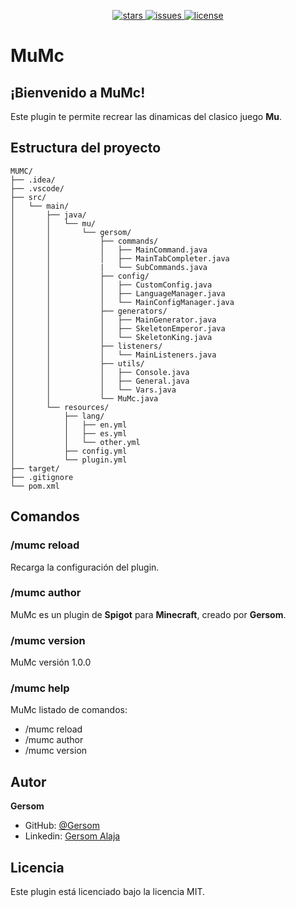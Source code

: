 <p align="center">
    <a href="https://github.com/Gersom/mu-mc">
        <img src="https://img.shields.io/github/stars/Gersom/mu-mc?style=for-the-badge&logo=github&color=brightgreen" alt="stars">
    </a>
    <a href="https://github.com/Gersom/mu-mc/issues">
        <img src="https://img.shields.io/github/issues/Gersom/mu-mc?style=for-the-badge&logo=github&color=red" alt="issues">
    </a>
    <a href="https://github.com/Gersom/mu-mc/blob/main/LICENSE">
        <img src="https://img.shields.io/github/license/Gersom/mu-mc?style=for-the-badge&logo=github&color=blue" alt="license">
    </a>
</p>



# MuMc

## ¡Bienvenido a MuMc!

Este plugin te permite recrear las dinamicas del clasico juego **Mu**.

## Estructura del proyecto

```
MUMC/
├── .idea/
├── .vscode/
├── src/
│   └── main/
│       ├── java/
│       │   └── mu/
│       │       └── gersom/
│       │           ├── commands/
│       │           │   ├── MainCommand.java
│       │           │   ├── MainTabCompleter.java
│       │           |   └── SubCommands.java
│       │           ├── config/
│       │           │   ├── CustomConfig.java
│       │           │   ├── LanguageManager.java
│       │           │   └── MainConfigManager.java
│       │           ├── generators/
│       │           │   ├── MainGenerator.java
│       │           │   ├── SkeletonEmperor.java
│       │           │   └── SkeletonKing.java
│       │           ├── listeners/
│       │           │   └── MainListeners.java
│       │           ├── utils/
│       │           │   ├── Console.java
│       │           │   ├── General.java
│       │           │   └── Vars.java
│       │           └── MuMc.java
│       └── resources/
│           ├── lang/
│           │   ├── en.yml
│           │   ├── es.yml
│           │   └── other.yml
│           ├── config.yml
│           └── plugin.yml
├── target/
├── .gitignore
└── pom.xml
```

## Comandos

### /mumc reload

Recarga la configuración del plugin.

### /mumc author

MuMc es un plugin de **Spigot** para **Minecraft**, creado por **Gersom**.

### /mumc version

MuMc versión 1.0.0

### /mumc help

MuMc listado de comandos:

* /mumc reload
* /mumc author
* /mumc version

## Autor

**Gersom**

- GitHub: [@Gersom](https://github.com/Gersom)
- Linkedin: [Gersom Alaja](https://www.linkedin.com/in/gersomalaja/)

## Licencia

Este plugin está licenciado bajo la licencia MIT.
